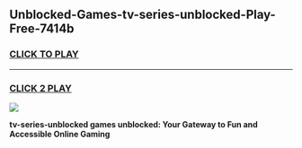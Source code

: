 
## Unblocked-Games-tv-series-unblocked-Play-Free-7414b
<h3>
<a href="https://premium76.site?title=tv-series-unblocked&ref=18A1">CLICK TO PLAY</a></h3>
<hr>

<h3>
<a href="https://premium76.site?title=tv-series-unblocked&ref=18A1">CLICK 2 PLAY</a>
  
</h3>

<a href="https://premium76.site?title=tv-series-unblocked&ref=18A1"><img src="https://clearcache.store/games.png"></a>


**tv-series-unblocked games unblocked: Your Gateway to Fun and Accessible Online Gaming**

